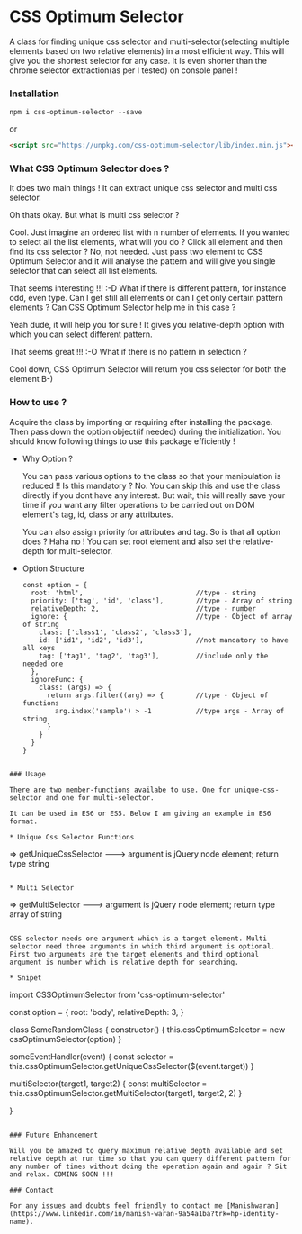 # CSS Optimum Selector


A class for finding unique css selector and multi-selector(selecting multiple elements based on two relative elements) in a most efficient way. This will give you the shortest selector for any case. It is even shorter than the chrome selector extraction(as per I tested) on console panel ! 

### Installation
```
npm i css-optimum-selector --save
```
or
``` html
<script src="https://unpkg.com/css-optimum-selector/lib/index.min.js"></script>
```

### What CSS Optimum Selector does ?

It does two main things ! It can extract unique css selector and multi css selector.

Oh thats okay. But what is multi css selector ? 

Cool. Just imagine an ordered list with n number of elements. If you wanted to select all the list elements, what will you do ? Click all element and then find its css selector ? No, not needed. Just pass two element to CSS Optimum Selector and it will analyse the pattern and will give you single selector that can select all list elements.

That seems interesting !!! :-D What if there is different pattern, for instance odd, even type. Can I get still all elements or can I get only certain pattern elements ? Can CSS Optimum Selector help me in this case ?

Yeah dude, it will help you for sure ! It gives you relative-depth option with which you can select different pattern.

That seems great !!! :-O What if there is no pattern in selection ?

Cool down, CSS Optimum Selector will return you css selector for both the element B-)

### How to use ?

Acquire the class by importing or requiring after installing the package. Then pass down the option object(if needed) during the initialization. You should know following things to use this package efficiently !

* Why Option ?

  You can pass various options to the class so that your manipulation is reduced !! Is this mandatory ? No. You can skip this and use the class directly if you dont have any interest. But wait, this will really save your time if you want any filter operations to be carried out on DOM element's tag, id, class or any attributes.

  You can also assign priority for attributes and tag. So is that all option does ? Haha no ! You can set root element and also set the relative-depth for multi-selector. 

* Option Structure

  ```
  const option = {
    root: 'html',                            //type - string
    priority: ['tag', 'id', 'class'],        //type - Array of string
    relativeDepth: 2,                        //type - number
    ignore: {                                //type - Object of array of string
      class: ['class1', 'class2', 'class3'], 
      id: ['id1', 'id2', 'id3'],             //not mandatory to have all keys
      tag: ['tag1', 'tag2', 'tag3'],         //include only the needed one
    },
    ignoreFunc: {
      class: (args) => {
        return args.filter((arg) => {        //type - Object of functions
          arg.index('sample') > -1           //type args - Array of string
        }
      }
    }
  }
```

### Usage

There are two member-functions availabe to use. One for unique-css-selector and one for multi-selector. 

It can be used in ES6 or ES5. Below I am giving an example in ES6 format.

* Unique Css Selector Functions

```
  => getUniqueCssSelector     ---> argument is jQuery node element; return type string
  
``` 

* Multi Selector

```
  => getMultiSelector        ---> argument is jQuery node element; return type array of string

```  

CSS selector needs one argument which is a target element. Multi selector need three arguments in which third argument is optional. First two arguments are the target elements and third optional argument is number which is relative depth for searching.

* Snipet

```
import CSSOptimumSelector from 'css-optimum-selector'

const option = {
  root: 'body',
  relativeDepth: 3,
}

class SomeRandomClass {
  constructor() {
    this.cssOptimumSelector = new cssOptimumSelector(option)
  }
  
  someEventHandler(event) {
    const selector = this.cssOptimumSelector.getUniqueCssSelector($(event.target))
  }
  
  multiSelector(target1, target2) {
    const multiSelector = this.cssOptimumSelector.getMultiSelector(target1, target2, 2)
  }

}
```

### Future Enhancement

Will you be amazed to query maximum relative depth available and set relative depth at run time so that you can query different pattern for any number of times without doing the operation again and again ? Sit and relax. COMING SOON !!!

### Contact

For any issues and doubts feel friendly to contact me [Manishwaran](https://www.linkedin.com/in/manish-waran-9a54a1ba?trk=hp-identity-name).
